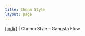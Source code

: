 ```yaml
---
title: Chnnm Style
layout: page
---
```


<a href="https://cloud.mail.ru/public/7ccafe6b9e9a/ChnnmStyle%20-%20Gangsta%20Flow" target="_blank">[indir]</a>   |   Chnnm Style &#8211; Gangsta Flow